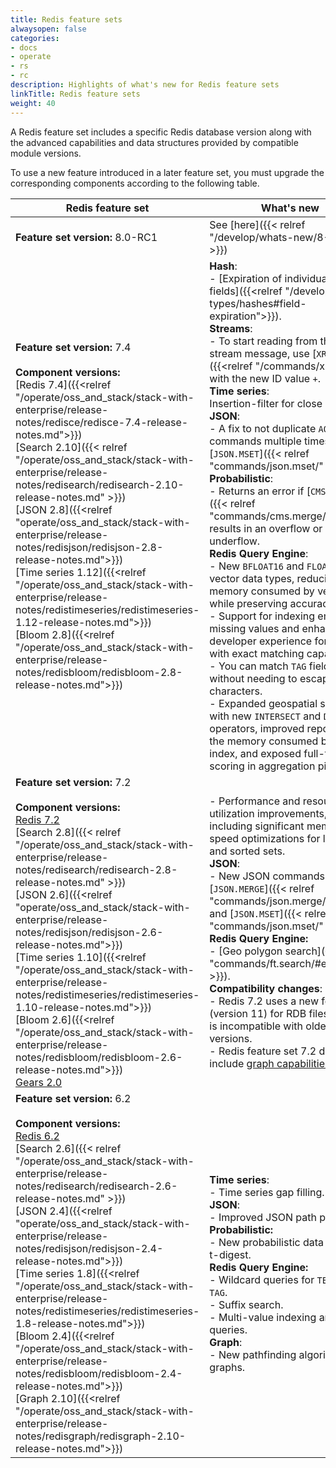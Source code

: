 ```yaml
---
title: Redis feature sets
alwaysopen: false
categories:
- docs
- operate
- rs
- rc
description: Highlights of what's new for Redis feature sets
linkTitle: Redis feature sets
weight: 40
---
```


A Redis feature set includes a specific Redis database version along with the advanced capabilities and data structures provided by compatible module versions.

To use a new feature introduced in a later feature set, you must upgrade the corresponding components according to the following table.

| Redis feature set | What's new |
|-------------------|------------|
| **Feature set version:** 8.0-RC1| See [here]({{< relref "/develop/whats-new/8-0-rc-1" >}})|
| **Feature set version:** 7.4<br /><br />**Component versions:**<br />[Redis 7.4]({{<relref "/operate/oss_and_stack/stack-with-enterprise/release-notes/redisce/redisce-7.4-release-notes.md">}})<br />[Search 2.10]({{< relref "/operate/oss_and_stack/stack-with-enterprise/release-notes/redisearch/redisearch-2.10-release-notes.md" >}})<br />[JSON 2.8]({{<relref "operate/oss_and_stack/stack-with-enterprise/release-notes/redisjson/redisjson-2.8-release-notes.md">}})<br />[Time series 1.12]({{<relref "/operate/oss_and_stack/stack-with-enterprise/release-notes/redistimeseries/redistimeseries-1.12-release-notes.md">}})<br />[Bloom 2.8]({{<relref "/operate/oss_and_stack/stack-with-enterprise/release-notes/redisbloom/redisbloom-2.8-release-notes.md">}}) | **Hash**: <br>- [Expiration of individual hash fields]({{<relref "/develop/data-types/hashes#field-expiration">}}). <br> **Streams**: <br>- To start reading from the last stream message, use [`XREAD`]({{<relref "/commands/xread">}}) with the new ID value `+`.<br> **Time series**: <br>Insertion-filter for close samples. <br> **JSON**: <br>- A fix to not duplicate `AOF` commands multiple times in [`JSON.MSET`]({{< relref "commands/json.mset/" >}}). <br> **Probabilistic**: <br>- Returns an error if [`CMS.MERGE`]({{< relref "commands/cms.merge/" >}}) results in an overflow or underflow. <br> **Redis Query Engine**: <br>- New `BFLOAT16` and `FLOAT16` vector data types, reducing memory consumed by vectors while preserving accuracy. <br>- Support for indexing empty and missing values and enhanced developer experience for queries with exact matching capabilities. <br>- You can match `TAG` fields without needing to escape special characters. <br>- Expanded geospatial search with new `INTERSECT` and `DISJOINT` operators, improved reporting of the memory consumed by the index, and exposed full-text scoring in aggregation pipelines. |
| **Feature set version:** 7.2<br /><br />**Component versions:**<br />[Redis 7.2](https://raw.githubusercontent.com/redis/redis/7.2/00-RELEASENOTES)<br />[Search 2.8]({{< relref "/operate/oss_and_stack/stack-with-enterprise/release-notes/redisearch/redisearch-2.8-release-notes.md" >}})<br />[JSON 2.6]({{<relref "operate/oss_and_stack/stack-with-enterprise/release-notes/redisjson/redisjson-2.6-release-notes.md">}})<br />[Time series 1.10]({{<relref "/operate/oss_and_stack/stack-with-enterprise/release-notes/redistimeseries/redistimeseries-1.10-release-notes.md">}})<br />[Bloom 2.6]({{<relref "/operate/oss_and_stack/stack-with-enterprise/release-notes/redisbloom/redisbloom-2.6-release-notes.md">}})<br />[Gears 2.0](https://github.com/RedisGears/RedisGears/releases) | - Performance and resource utilization improvements, including significant memory and speed optimizations for lists, sets, and sorted sets.<br />**JSON**:<br />- New JSON commands: [`JSON.MERGE`]({{< relref "commands/json.merge/" >}}) and [`JSON.MSET`]({{< relref "commands/json.mset/" >}}).<br />**Redis Query Engine:**<br />- [Geo polygon search]({{< relref "commands/ft.search/#examples" >}}).<br>**Compatibility changes**:<br>- Redis 7.2 uses a new format (version 11) for RDB files, which is incompatible with older versions.<br />- Redis feature set 7.2 does not include [graph capabilities](https://redis.io/blog/redisgraph-eol/). |
| **Feature set version:** 6.2<br /><br />**Component versions:**<br />[Redis 6.2](https://raw.githubusercontent.com/redis/redis/6.2/00-RELEASENOTES)<br />[Search 2.6]({{< relref "/operate/oss_and_stack/stack-with-enterprise/release-notes/redisearch/redisearch-2.6-release-notes.md" >}})<br />[JSON 2.4]({{<relref "operate/oss_and_stack/stack-with-enterprise/release-notes/redisjson/redisjson-2.4-release-notes.md">}})<br />[Time series 1.8]({{<relref "/operate/oss_and_stack/stack-with-enterprise/release-notes/redistimeseries/redistimeseries-1.8-release-notes.md">}})<br />[Bloom 2.4]({{<relref "/operate/oss_and_stack/stack-with-enterprise/release-notes/redisbloom/redisbloom-2.4-release-notes.md">}})<br />[Graph 2.10]({{<relref "/operate/oss_and_stack/stack-with-enterprise/release-notes/redisgraph/redisgraph-2.10-release-notes.md">}}) | **Time series**:<br />- Time series gap filling.<br />**JSON**:<br />- Improved JSON path parser.<br />**Probabilistic:**<br />- New probabilistic data structure t-digest.<br />**Redis Query Engine:**<br />- Wildcard queries for `TEXT` and `TAG`.<br />- Suffix search.<br />- Multi-value indexing and queries.<br />**Graph**:<br />- New pathfinding algorithms for graphs. |

